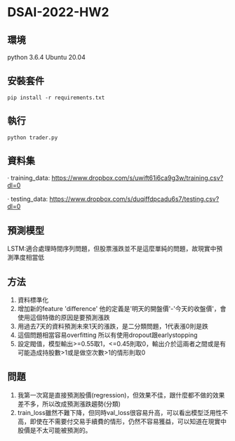 # DSAI-2022-HW2

## 環境
python 3.6.4
Ubuntu 20.04

## 安裝套件
```
pip install -r requirements.txt
```

## 執行
```
python trader.py
```

## 資料集
·       training_data:
https://www.dropbox.com/s/uwift61i6ca9g3w/training.csv?dl=0

·       testing_data:
https://www.dropbox.com/s/duqiffdpcadu6s7/testing.csv?dl=0

## 預測模型
LSTM:適合處理時間序列問題，但股票漲跌並不是這麼單純的問題，故現實中預測準度相當低

## 方法
1. 資料標準化
2. 增加新的feature 'difference' 他的定義是'明天的開盤價'-'今天的收盤價'，會使用這個特徵的原因是要預測漲跌
3. 用過去7天的資料預測未來1天的漲跌，是二分類問題，1代表漲0則是跌
4. 這個問題相當容易overfitting 所以有使用dropout跟earlystopping
5. 設定閥值，模型輸出>=0.55取1，<=0.45則取0，輸出介於這兩者之間或是有可能造成持股數>1或是做空次數>1的情形則取0

## 問題
1. 我第一次寫是直接預測股價(regression)，但效果不佳，跟什麼都不做的效果差不多，所以改成預測漲跌趨勢(分類)
2. train_loss雖然不難下降，但同時val_loss很容易升高，可以看出模型泛用性不高，即使在不需要付交易手續費的情形，仍然不容易獲益，可以知道在現實中股價是不太可能被預測的。
